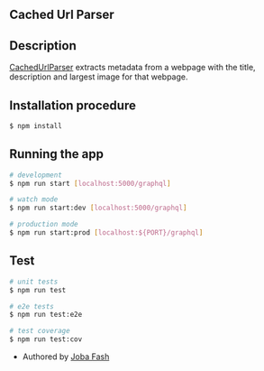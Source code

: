 ## Cached Url Parser

## Description

[CachedUrlParser](https://cached-url-parser.herokuapp.com/graphql) extracts metadata from a webpage with the title, description and largest image for that webpage.

## Installation procedure

```bash
$ npm install
```

## Running the app

```bash
# development
$ npm run start [localhost:5000/graphql]

# watch mode
$ npm run start:dev [localhost:5000/graphql]

# production mode
$ npm run start:prod [localhost:${PORT}/graphql]
```

## Test

```bash
# unit tests
$ npm run test

# e2e tests
$ npm run test:e2e

# test coverage
$ npm run test:cov
```

- Authored by [Joba Fash](https://twitter.com/jobafash)
